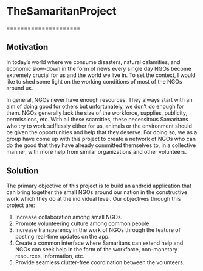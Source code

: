 # TheSamaritanProject
=====================

Motivation
---------------------

In today’s world where we consume disasters, natural calamities, and economic slow-down in the form of news every single day NGOs become extremely crucial for us and the world we live in. To set the context, I would like to shed some light on the working conditions of most of the NGOs around us. 

In general, NGOs never have enough resources. They always start with an aim of doing good for others but unfortunately, we don’t do enough for them. NGOs generally lack the size of the workforce, supplies, publicity, permissions, etc. With all these scarcities, these necessitous Samaritans who try to work selflessly either for us, animals or the environment should be given the opportunities and help that they deserve. For doing so, we as a group have come up with this project to create a network of NGOs who can do the good that they have already committed themselves to, in a collective manner, with more help from similar organizations and other volunteers.


Solution
-------------------

The primary objective of this project is to build an android application that can bring together the small NGOs around our nation in the constructive work which they do at the individual level. Our objectives through this project are:
1. Increase collaboration among small NGOs.
2. Promote volunteering culture among common people.
3. Increase transparency in the work of NGOs through the feature of posting real-time updates on the app.
4. Create a common interface where Samaritans can extend help and NGOs can seek help in the form of the workforce, non-monetary resources, information, etc.
5. Provide seamless clutter-free coordination between the volunteers.

